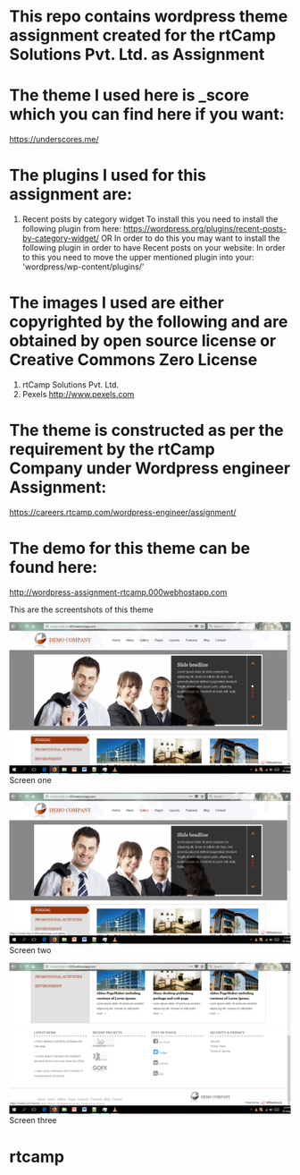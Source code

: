 # This repo contains wordpress theme assignment created for the rtCamp Solutions Pvt. Ltd. as Assignment

# The theme I used here is _score which you can find here if you want:
https://underscores.me/

# The plugins I used for this assignment are: 
1)  Recent posts by category widget
To install this you need to install the following plugin from here:
https://wordpress.org/plugins/recent-posts-by-category-widget/
OR
In order to do this you may want to install the following plugin in order to have Recent posts  on your website:
In order to this you need to move the upper mentioned plugin into your: 'wordpress/wp-content/plugins/'

# The images I used are either copyrighted by the following and are obtained by open source license or Creative Commons Zero License
1)  rtCamp Solutions Pvt. Ltd.
2)  Pexels http://www.pexels.com

# The theme is constructed as per the requirement by the rtCamp Company under Wordpress engineer Assignment: 
https://careers.rtcamp.com/wordpress-engineer/assignment/

# The demo for this theme can be found here:
http://wordpress-assignment-rtcamp.000webhostapp.com

This are the screentshots of this theme

![Alt text](https://github.com/MaMa227/rtcamp/blob/master/screens/1.PNG "Screen one")
Screen one

![Alt text](https://github.com/MaMa227/rtcamp/blob/master/screens/2.PNG "Screen two")
Screen two

![Alt text](https://github.com/MaMa227/rtcamp/blob/master/screens/3.PNG "Screen three")
Screen three

# rtcamp
